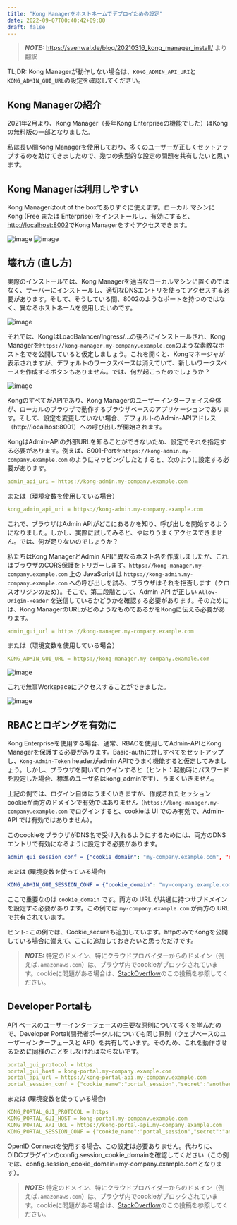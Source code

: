 ```yaml
---
title: "Kong Managerをホストネームでデプロイための設定"
date: 2022-09-07T00:40:42+09:00
draft: false
---
```


> **_NOTE:_** https://svenwal.de/blog/20210316_kong_manager_install/ より翻訳

TL;DR: Kong Managerが動作しない場合は、`KONG_ADMIN_API_URI`と`KONG_ADMIN_GUI_URL`の設定を確認してください。

## Kong Managerの紹介

2021年2月より、Kong Manager（長年Kong Enterpriseの機能でした）はKongの無料版の一部となりました。

私は長い間Kong Managerを使用しており、多くのユーザーが正しくセットアップするのを助けてきましたので、幾つの典型的な設定の問題を共有したいと思います。

## Kong Managerは利用しやすい

Kong Managerはout of the boxでありすぐに使えます。ローカル マシンに Kong (Free または Enterprise) をインストールし、有効にすると、 <http://localhost:8002>でKong Managerをすぐアクセスできます。

![image](https://svenwal.de/img/Kong_Manager_localhost.jpeg)
![image](https://svenwal.de/img/Kong_Manager_diagram_localhost.jpeg)

## 壊れ方 (直し方)

実際のインストールでは、Kong Managerを適当なローカルマシンに置くのではなく、サーバーにインストールし、適切なDNSエントリを使ってアクセスする必要があります。そして、そうしている間、8002のようなポートを持つのではなく、異なるホストネームを使用したいのです。

![image](https://svenwal.de/img/Kong_Manager_behind_loadbalancer.jpeg)

それでは、KongはLoadBalancer/Ingress/...の後ろにインストールされ、Kong Managerを`https://kong-manager.my-company.example.com`のような素敵なホスト名でを公開していると仮定しましょう。これを開くと、Kongマネージャが表示されますが、デフォルトのワークスペースは消えていて、新しいワークスペースを作成するボタンもありません。では、何が起こったのでしょうか？

![image](https://svenwal.de/img/Kong_Manager_broken.jpeg)

KongのすべてがAPIであり、Kong Managerのユーザーインターフェイス全体が、ローカルのブラウザで動作するブラウザベースのアプリケーションであリます。そして、設定を変更していない場合、デフォルトのAdmin-APIアドレス（http://localhost:8001）への呼び出しが開始されます。

KongはAdmin-APIの外部URLを知ることができないため、設定でそれを指定する必要があります。例えば、8001-Portを`https://kong-admin.my-company.example.com` のようにマッピングしたとすると、次のように設定する必要があります。

```YAML
admin_api_uri = https://kong-admin.my-company.example.com
```

または（環境変数を使用している場合）

```YAML
kong_admin_api_uri = https://kong-admin.my-company.example.com
```

これで、ブラウザはAdmin APIがどこにあるかを知り、呼び出しを開始するようになりました。しかし、実際に試してみると、やはりうまくアクセスできません。では、何が足りないのでしょうか？

私たちはKong ManagerとAdmin APIに異なるホスト名を作成しましたが、これはブラウザのCORS保護をトリガーします。`https://kong-manager.my-company.example.com` 上の JavaScript は `https://kong-admin.my-company.example.com` への呼び出しを試み、ブラウザはそれを拒否します（クロスオリジンのため）。そこで、第二段階として、Admin-API が正しい `Allow-Origin-Header` を送信しているかどうかを確認する必要があります。そのためには、Kong ManagerのURLがどのようなものであるかをKongに伝える必要があります。

```YAML
admin_gui_url = https://kong-manager.my-company.example.com
```

または（環境変数を使用している場合）

```YAML
KONG_ADMIN_GUI_URL = https://kong-manager.my-company.example.com
```

![image](https://svenwal.de/img/Kong_Manager_behind_loadbalancer.jpeg)

これで無事Workspaceにアクセスすることができました。

![image](https://svenwal.de/img/Kong_Manager_working.jpeg)

##  RBACとロギングを有効に

Kong Enterpriseを使用する場合、通常、RBACを使用してAdmin-APIとKong Managerを保護する必要があります。Basic-authに対しすべてをセットアップし、`Kong-Admin-Token` headerがadmin APIでうまく機能すると仮定してみましょう。しかし、ブラウザを開いてログインすると（ヒント：起動時にパスワードを設定した場合、標準のユーザ名はkong_adminです）、うまくいきません。

上記の例では、ログイン自体はうまくいきますが、作成されたセッションcookieが両方のドメインで有効ではありません（`https://kong-manager.my-company.example.com` でログインすると、cookieは UI でのみ有効で、Admin-API では有効ではありません）。

このcookieをブラウザがDNS名で受け入れるようにするためには、両方のDNSエントリで有効になるように設定する必要があります。

```YAML
admin_gui_session_conf = {"cookie_domain": "my-company.example.com", "secret": "your-random-secret", "cookie_secure":false} 
```

または (環境変数を使っている場合)

```YAML
KONG_ADMIN_GUI_SESSION_CONF = {"cookie_domain": "my-company.example.com", "secret": "your-random-secret", "cookie_secure": false}.
```

ここで重要なのは `cookie_domain` です。両方の URL が共通に持つサブドメインを設定する必要があります。この例では `my-company.example.com` が両方の URL で共有されています。

ヒント: この例では、Cookie_secureも追加しています。httpのみでKongを公開している場合に備えて、ここに追加しておきたいと思っただけです。

> **_NOTE:_** 特定のドメイン、特にクラウドプロバイダーからのドメイン（例えば`.amazonaws.com`）は、ブラウザ内でcookieがブロックされています。cookieに問題がある場合は、[StackOverflow](https://stackoverflow.com/questions/43520667/cookies-are-not-being-set-for-amazonaws-com-in-chrome-57-and-58-browsers)のこの投稿を参照してください。

## Developer Portalも

API ベースのユーザーインターフェースの主要な原則について多くを学んだので、Developer Portal(開発者ポータル)についても同じ原則（ウェブベースのユーザーインターフェースと API）を共有しています。そのため、これを動作させるために同様のことをしなければならないです。

```YAML
portal_gui_protocol = https
portal_gui_host = kong-portal.my-company.example.com
portal_api_url = https://kong-portal-api.my-company.example.com
portal_session_conf = {"cookie_name":"portal_session","secret":"another-random-secret","cookie_secure":false,"cookie_domain":"my-company.example.com"} 
```

または (環境変数を使っている場合)

```YAML
KONG_PORTAL_GUI_PROTOCOL = https
KONG_PORTAL_GUI_HOST = kong-portal.my-company.example.com
KONG_PORTAL_API_URL = https://kong-portal-api.my-company.example.com
KONG_PORTAL_SESSION_CONF = {"cookie_name":"portal_session","secret":"another-random-secret","cookie_secure":false,"cookie_domain":"my-company.example.com"} 
```

OpenID Connectを使用する場合、この設定は必要ありません。代わりに、OIDCプラグインのconfig.session_cookie_domainを確認してください（この例では、config.session_cookie_domain=my-company.example.comとなります）。

> **_NOTE:_** 特定のドメイン、特にクラウドプロバイダーからのドメイン（例えば`.amazonaws.com`）は、ブラウザ内でcookieがブロックされています。cookieに問題がある場合は、[StackOverflow](https://stackoverflow.com/questions/43520667/cookies-are-not-being-set-for-amazonaws-com-in-chrome-57-and-58-browsers)のこの投稿を参照してください。
